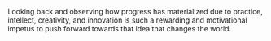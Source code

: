 Looking back and observing how progress has materialized due to practice, intellect, creativity, and innovation is such a rewarding and motivational impetus to push forward towards that idea that changes the world.  
